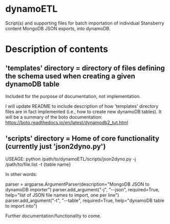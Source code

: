 # dynamoETL

Script(s) and supporting files for batch importation of individual Stansberry content MongoDB JSON exports, into dynamoDB.

# Description of contents

   ## 'templates' directory = directory of files defining the schema used when creating a given dynamoDB table
   
 Included for the purpose of documentation, not implementation.
 
 I will update README to include description of how 'templates' directory files are in fact implemented (i.e., how to create new dynamoDB tables). It will be a summary of the boto documentation: https://boto.readthedocs.io/en/latest/dynamodb2_tut.html
 
   ## 'scripts' directory = Home of core functionality (currently just 'json2dyno.py')
  
  USEAGE:
  python /path/to/dynamoETL/scripts/json2dyno.py -j /path/to/file.list -t {table name}

  In other words:
  
  parser = argparse.ArgumentParser(description="MongoDB JSON to dynamoDB importer")
  parser.add_argument("-j", "--json", required=True, help="list of JSON file names to import, one per line")
  parser.add_argument("-t", "--table", required=True, help="dynamoDB table to import into")
  
  
  Further documentation/functionality to come.
